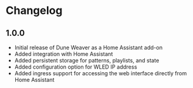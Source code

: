 # Changelog

## 1.0.0

- Initial release of Dune Weaver as a Home Assistant add-on
- Added integration with Home Assistant
- Added persistent storage for patterns, playlists, and state
- Added configuration option for WLED IP address
- Added ingress support for accessing the web interface directly from Home Assistant 